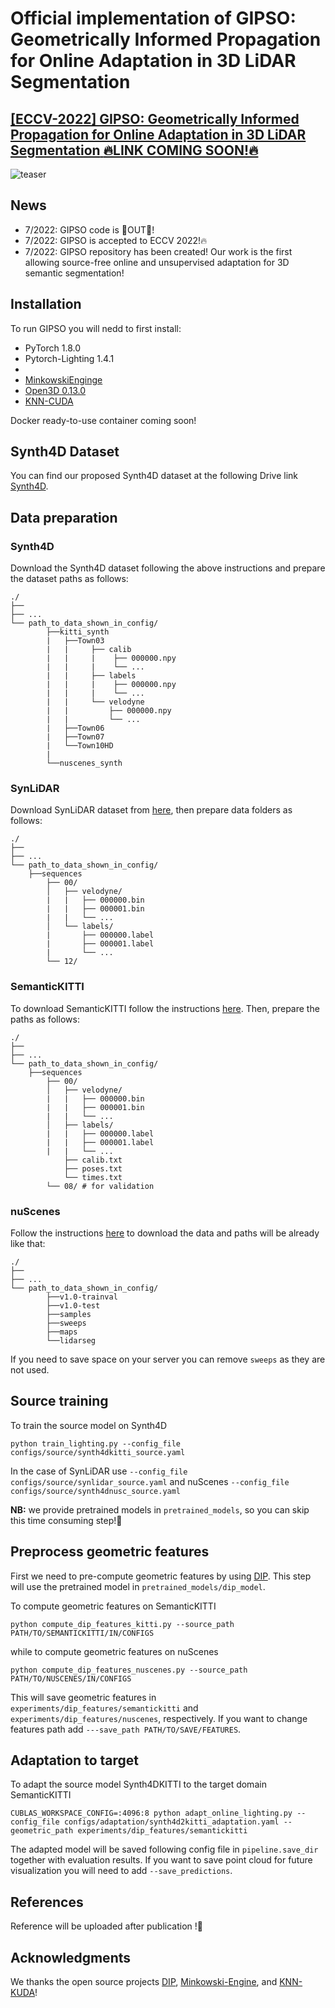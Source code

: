 # Official implementation of **GIPSO: Geometrically Informed Propagation for Online Adaptation in 3D LiDAR Segmentation**

## [**[ECCV-2022] GIPSO: Geometrically Informed Propagation for Online Adaptation in 3D LiDAR Segmentation** :fire:LINK COMING SOON!:fire:]()
![teaser](https://user-images.githubusercontent.com/56728964/177330335-83c056b8-141f-461f-9c7a-4f1948256b80.jpg)

## News

- 7/2022: GIPSO code is :rocket:OUT:rocket:!
- 7/2022: GIPSO is accepted to ECCV 2022!:fire:
- 7/2022: GIPSO repository has been created! Our work is the first allowing source-free online and unsupervised adaptation for 3D semantic segmentation!


## Installation
To run GIPSO you will nedd to first install:

- PyTorch 1.8.0
- Pytorch-Lighting 1.4.1
- 
- [MinkowskiEnginge](https://github.com/NVIDIA/MinkowskiEngine)
- [Open3D 0.13.0](http://www.open3d.org)
- [KNN-CUDA](https://github.com/unlimblue/KNN_CUDA)

Docker ready-to-use container coming soon!


## Synth4D Dataset
You can find our proposed Synth4D dataset at the following Drive link [Synth4D]().


## Data preparation

### Synth4D
Download the Synth4D dataset following the above instructions and prepare the dataset paths as follows:
```
./
├── 
├── ...
└── path_to_data_shown_in_config/
		├──kitti_synth
        |   ├──Town03
        |   |     ├── calib
        |   |     |    ├── 000000.npy
        |   |     |    └── ... 
        |   |     ├── labels
        |   |     |    ├── 000000.npy
        |   |     |    └── ...
        |   |     └── velodyne
        |   |         ├── 000000.npy
        |   |         └── ...
        |   ├──Town06
        |   ├──Town07
        |   └──Town10HD
        |
		└──nuscenes_synth
```


### SynLiDAR
Download SynLiDAR dataset from [here](), then prepare data folders as follows:
```
./
├── 
├── ...
└── path_to_data_shown_in_config/
    ├──sequences
        ├── 00/           
        │   ├── velodyne/	
        |   |	├── 000000.bin
        |   |	├── 000001.bin
        |   |	└── ...
        │   └── labels/ 
        |       ├── 000000.label
        |       ├── 000001.label
        |       └── ...
        └── 12/
```

### SemanticKITTI
To download SemanticKITTI follow the instructions [here](http://www.semantic-kitti.org). Then, prepare the paths as follows:
```
./
├── 
├── ...
└── path_to_data_shown_in_config/
    ├──sequences
        ├── 00/           
        │   ├── velodyne/	
        |   |	├── 000000.bin
        |   |	├── 000001.bin
        |   |	└── ...
        │   ├── labels/ 
        |   |   ├── 000000.label
        |   |   ├── 000001.label
        |   |   └── ...
            ├── calib.txt
            ├── poses.txt
            └── times.txt
        └── 08/ # for validation
```

### nuScenes
Follow the instructions [here](https://www.nuscenes.org/nuscenes#download) to download the data and paths will be already like that:
```
./
├── 
├── ...
└── path_to_data_shown_in_config/
		├──v1.0-trainval
		├──v1.0-test
		├──samples
		├──sweeps
		├──maps
		└──lidarseg
```
If you need to save space on your server you can remove ``sweeps`` as they are not used.


## Source training

To train the source model on Synth4D
```
python train_lighting.py --config_file configs/source/synth4dkitti_source.yaml
```
In the case of SynLiDAR use ``--config_file configs/source/synlidar_source.yaml`` and nuScenes ``--config_file configs/source/synth4dnusc_source.yaml``

**NB:** we provide pretrained models in ```pretrained_models```, so you can skip this time consuming step!:rocket:

## Preprocess geometric features
First we need to pre-compute geometric features by using [DIP](https://github.com/fabiopoiesi/dip). This step will use the pretrained model in ```pretrained_models/dip_model```.

To compute geometric features on SemanticKITTI

```
python compute_dip_features_kitti.py --source_path PATH/TO/SEMANTICKITTI/IN/CONFIGS
```
while to compute geometric features on nuScenes
```
python compute_dip_features_nuscenes.py --source_path PATH/TO/NUSCENES/IN/CONFIGS
```

This will save geometric features in ```experiments/dip_features/semantickitti``` and ```experiments/dip_features/nuscenes```, respectively.
If you want to change features path add ```---save_path PATH/TO/SAVE/FEATURES```.

## Adaptation to target

To adapt the source model Synth4DKITTI to the target domain SemanticKITTI

```
CUBLAS_WORKSPACE_CONFIG=:4096:8 python adapt_online_lighting.py --config_file configs/adaptation/synth4d2kitti_adaptation.yaml --geometric_path experiments/dip_features/semantickitti 
```
The adapted model will be saved following config file in ```pipeline.save_dir``` together with evaluation results.
If you want to save point cloud for future visualization you will need to add ``--save_predictions``.

## References
Reference will be uploaded after publication !:rocket:

## Acknowledgments
We thanks the open source projects [DIP](https://github.com/fabiopoiesi/dip), [Minkowski-Engine](https://github.com/NVIDIA/MinkowskiEngine), and [KNN-KUDA](https://github.com/unlimblue/KNN_CUDA)!







